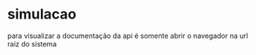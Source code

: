 # simulacao
para visualizar a documentação da api é somente abrir o navegador na url raiz do sistema
